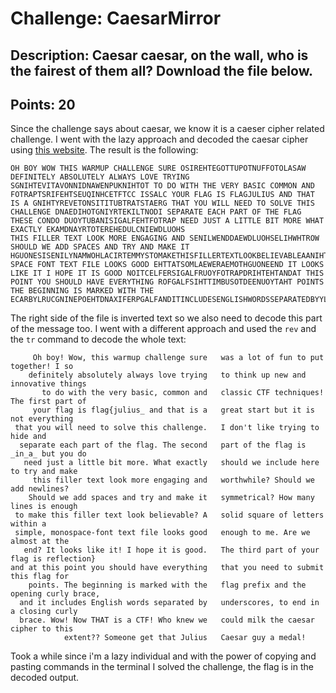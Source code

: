 # Challenge: CaesarMirror

## Description: Caesar caesar, on the wall, who is the fairest of them all? Download the file below.
## Points: 20

Since the challenge says about caesar, we know it is a caeser cipher related challenge. I went with the lazy approach and decoded the caesar cipher using [this website](https://www.dcode.fr/caesar-cipher). The result is the following:
```
OH BOY WOW THIS WARMUP CHALLENGE SURE OSIREHTEGOTTUPOTNUFFOTOLASAW DEFINITELY ABSOLUTELY ALWAYS LOVE TRYING SGNIHTEVITAVONNIDNAWENPUKNIHTOT TO DO WITH THE VERY BASIC COMMON AND FOTRAPTSRIFEHTSEUQINHCETFTCC ISSALC YOUR FLAG IS FLAGJULIUS AND THAT IS A GNIHTYREVETONSITITUBTRATSTAERG THAT YOU WILL NEED TO SOLVE THIS CHALLENGE DNAEDIHOTGNIYRTEKILTNODI SEPARATE EACH PART OF THE FLAG THESE CONDO DUOYTUBANISIGALFEHTFOTRAP NEED JUST A LITTLE BIT MORE WHAT EXACTLY EKAMDNAYRTOTEREHEDULCNIEWDLUOHS
THIS FILLER TEXT LOOK MORE ENGAGING AND SENILWENDDAEWDLUOHSELIHWHTROW SHOULD WE ADD SPACES AND TRY AND MAKE IT HGUONESISENILYNAMWOHLACIRTEMMYSTOMAKETHISFILLERTEXTLOOKBELIEVABLEAANIHTIWSRETTELFOERAUQSDILOSSIMPLEMONO SPACE FONT TEXT FILE LOOKS GOOD EHTTATSOMLAEWERAEMOTHGUONEEND IT LOOKS LIKE IT I HOPE IT IS GOOD NOITCELFERSIGALFRUOYFOTRAPDRIHTEHTANDAT THIS POINT YOU SHOULD HAVE EVERYTHING ROFGALFSIHTTIMBUSOTDEENUOYTAHT POINTS THE BEGINNING IS MARKED WITH THE ECARBYLRUCGNINEPOEHTDNAXIFERPGALFANDITINCLUDESENGLISHWORDSSEPARATEDBYYLRUCGNISOLCANIDNEOTSEROCSREDNUBRACEWOWNOWTHATISACTFWHOKNEWWESIHTOTREHPICRASEACEHTKLIMD
```
The right side of the file is inverted text so we also need to decode this part of the message too. I went with a different approach and used the `rev` and the `tr` command to decode the whole text:
```
     Oh boy! Wow, this warmup challenge sure   was a lot of fun to put together! I so
    definitely absolutely always love trying   to think up new and innovative things
       to do with the very basic, common and   classic CTF techniques! The first part of
     your flag is flag{julius_ and that is a   great start but it is not everything
 that you will need to solve this challenge.   I don't like trying to hide and
  separate each part of the flag. The second   part of the flag is _in_a_ but you do
   need just a little bit more. What exactly   should we include here to try and make
     this filler text look more engaging and   worthwhile? Should we add newlines?
    Should we add spaces and try and make it   symmetrical? How many lines is enough
 to make this filler text look believable? A   solid square of letters within a
 simple, monospace-font text file looks good   enough to me. Are we almost at the
   end? It looks like it! I hope it is good.   The third part of your flag is reflection}
and at this point you should have everything   that you need to submit this flag for
    points. The beginning is marked with the   flag prefix and the opening curly brace,
  and it includes English words separated by   underscores, to end in a closing curly
  brace. Wow! Now THAT is a CTF! Who knew we   could milk the caesar cipher to this
            extent?? Someone get that Julius   Caesar guy a medal!
```
Took a while since i'm a lazy individual and with the power of copying and pasting commands in the terminal I solved the challenge, the flag is in the decoded output.